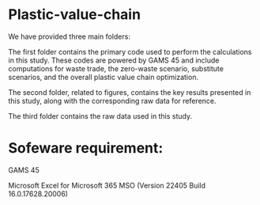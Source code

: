 # Plastic-value-chain
We have provided three main folders:

The first folder contains the primary code used to perform the calculations in this study. These codes are powered by GAMS 45 and include computations for waste trade, the zero-waste scenario, substitute scenarios, and the overall plastic value chain optimization.

The second folder, related to figures, contains the key results presented in this study, along with the corresponding raw data for reference.

The third folder contains the raw data used in this study.

# Sofeware requirement:
GAMS 45

Microsoft Excel for Microsoft 365 MSO (Version 22405 Build 16.0.17628.20006)

